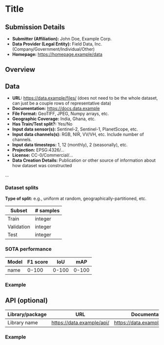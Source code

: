 # Title <!-- Replace with your title of the dataset -->

## Submission Details

- **Submitter (Affiliation):** John Doe, Example Corp.
- **Data Provider (Legal Entity):** Field Data, Inc. (Company/Government/Individual/Other)
- **Homepage:** https://homepage.example/data

## Overview

<!-- Please provide a short overview about your data and/or API. -->

## Data

<!-- Any important information about your ML benchmark field boundary dataset and metadata,
e.g. what satellite datasets were used. -->

- **URL:** https://data.example/files/ (does not need to be the whole dataset, can just be a couple rows of representative data)
- **Documentation:** https://docs.data.example
- **File Format:** GeoTIFF, JPEG, Numpy arrays, etc.
- **Geographic Coverage:** India, Ghana, etc.
- **Has Train/Test split?:** Yes/No
- **Input data sensor(s):** Sentinel-2, Sentinel-1, PlanetScope, etc.
- **Input data channels(s):** RGB, NIR, VV/VH, etc. Include number of channels.
- **Input data timesteps:** 1, 12 (monthly), 2 (seasonally), etc.
- **Projection:** EPSG:4326/...
- **License:** CC-0/Commercial/...
- **Data Creation Details:** Publication or other source of information about how dataset was constructed

...

### Dataset splits
<!-- Include details about the dataset splits, if available. -->

**Type of split:** e.g., uniform at random, geographically-partitioned, etc.

| Subset | # samples |
| ----- | -------- |
| Train | integer |
| Validation | integer |
| Test | integer |

### SOTA performance

<!-- If the dataset was published with state-of-the-art (SOTA) performance for benchmarking, include those metrics here. -->

| Model | F1 score | IoU | mAP |
| ----- | -------- | --- | --- |
| name | 0-100 | 0-100 | 0-100 |

### Example

<!-- Please provide a link to the data or embed it into this document as a code block. -->

## API (optional)

<!-- If the dataset provides an API, python package, or other software for loading the dataset, 
include details about it here. -->

| Library/package | URL | Documentation |
| -------- | --- | ------------- |
| Library name | https://data.example/api/ | https://data.example/api/docs/ |

### Example

<!-- Please provide a link to the data or embed it into this document as a code block. -->
